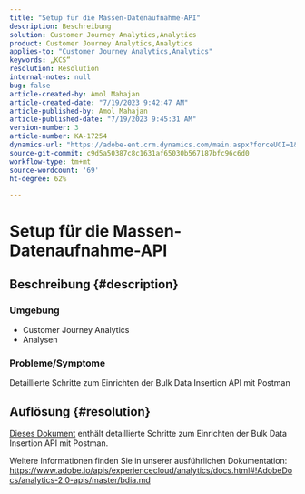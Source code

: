 ```yaml
---
title: "Setup für die Massen-Datenaufnahme-API"
description: Beschreibung
solution: Customer Journey Analytics,Analytics
product: Customer Journey Analytics,Analytics
applies-to: "Customer Journey Analytics,Analytics"
keywords: „KCS“
resolution: Resolution
internal-notes: null
bug: false
article-created-by: Amol Mahajan
article-created-date: "7/19/2023 9:42:47 AM"
article-published-by: Amol Mahajan
article-published-date: "7/19/2023 9:45:31 AM"
version-number: 3
article-number: KA-17254
dynamics-url: "https://adobe-ent.crm.dynamics.com/main.aspx?forceUCI=1&pagetype=entityrecord&etn=knowledgearticle&id=5ef9b49b-1826-ee11-9966-6045bd006b4b"
source-git-commit: c9d5a50387c8c1631af65030b567187bfc96c6d0
workflow-type: tm+mt
source-wordcount: '69'
ht-degree: 62%

---
```


# Setup für die Massen-Datenaufnahme-API

## Beschreibung {#description}


### <b>Umgebung</b>

- Customer Journey Analytics
- Analysen




### <b>Probleme/Symptome</b>

Detaillierte Schritte zum Einrichten der Bulk Data Insertion API mit Postman


## Auflösung {#resolution}


[Dieses Dokument](https://spark.adobe.com/page/0jhQHMs74AtYz/) enthält detaillierte Schritte zum Einrichten der Bulk Data Insertion API mit Postman.

Weitere Informationen finden Sie in unserer ausführlichen Dokumentation: https://www.adobe.io/apis/experiencecloud/analytics/docs.html#!AdobeDocs/analytics-2.0-apis/master/bdia.md
